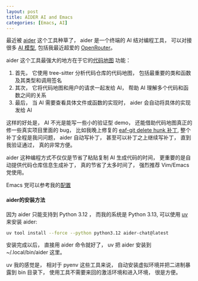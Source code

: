 ```yaml
---
layout: post
title: AIDER AI and Emacs
categories: [Emacs, AI]
---
```


最近被 [aider](https://aider.chat/) 这个工具种草了， aider 是一个终端的 AI 结对编程工具， 可以对接很多 [AI 模型](https://aider.chat/docs/llms.html), 包括我最近超爱的 [OpenRouter](https://openrouter.ai/)。

aider 这个工具最强大的地方在于它的[代码地图](https://aider.chat/2023/10/22/repomap.html) 功能：
1. 首先， 它使用 tree-sitter 分析代码仓库的代码地图， 包括最重要的类和函数及其类型和调用签名
2. 其次， 它将代码地图和用户的请求一起发给 AI， 帮助 AI 理解多个代码和函数之间的关系
3. 最后， 当 AI 需要查看具体文件或函数的实现时， aider 会自动将具体的实现发给 AI

这样的好处是， AI 不光是能写一些小的验证型 demo， 还能借助代码地图真正的修一些真实项目里面的 bug， 比如我晚上修复的 [eaf-git delete hunk 补丁](https://github.com/emacs-eaf/eaf-git/commit/c9634a7f8d71af11b842f4ff0c048c1e25f0573d), 整个补丁全程是我问问题， aider 自动写补丁， 甚至可以补丁之上继续写补丁， 直到我验证通过， 真的非常方便。

aider 这种编程方式不仅仅是节省了粘贴复制 AI 生成代码的时间， 更重要的是自动提供代码仓库信息生成补丁， 真的节省了太多时间了， 强烈推荐 Vim/Emacs 党使用。

Emacs 党可以参考我的[配置](https://github.com/manateelazycat/lazycat-emacs/blob/a645c0ff4e271c44f788637c08d53894f326d125/site-lisp/config/init-aidermacs.el)

#### aider的安装方法
因为 aider 只能支持到 Python 3.12 ， 而我的系统是 Python 3.13, 可以使用 [uv](https://github.com/astral-sh/uv) 来安装 aider:

```bash
uv tool install --force --python python3.12 aider-chat@latest
```

安装完成以后， 直接用 aider 命令就好了， uv 把 aider 安装到 ~/.local/bin/aider 这里。

uv 我的感觉是， 相对于 pyenv 这些工具来说， 自动安装虚拟环境并把二进制暴露到 bin 目录下， 使用工具不需要来回的激活环境和进入环境， 很是方便。
